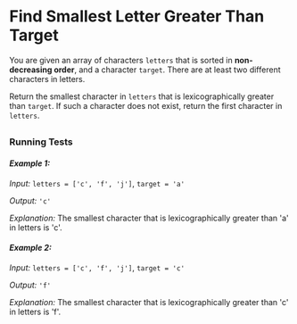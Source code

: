 
# Find Smallest Letter Greater Than Target

You are given an array of characters `letters` that is sorted in **non-decreasing order**, and a character `target`. There are at least two different characters in letters.

Return the smallest character in `letters` that is lexicographically greater than `target`. If such a character does not exist, return the first character in `letters`.
##
### Running Tests

#### ***Example 1:***

*Input:* `letters = ['c', 'f', 'j']`, `target = 'a'`

*Output:* `'c'`

*Explanation:* The smallest character that is lexicographically greater than 'a' in letters is 'c'.

#### ***Example 2:***

*Input:* `letters = ['c', 'f', 'j']`, `target = 'c'`

*Output:* `'f'`

*Explanation:* The smallest character that is lexicographically greater than 'c' in letters is 'f'.

